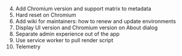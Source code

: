 4. Add Chromium version and support matrix to metadata
5. Hard reset on Chromium
6. Add wiki for maintainers: how to renew and update environments
7. Display UI version and Chromium version on About dialog
8. Separate admin experience out of the app
9. Use service worker to pull render script
10. Telemetry
